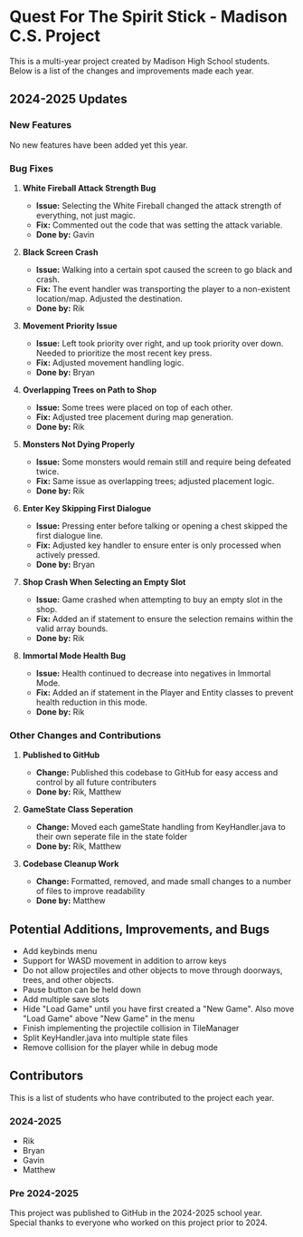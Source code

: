 # Quest For The Spirit Stick - Madison C.S. Project
This is a multi-year project created by Madison High School students.  
Below is a list of the changes and improvements made each year.


## 2024-2025 Updates
### New Features
No new features have been added yet this year.


### Bug Fixes
1. **White Fireball Attack Strength Bug**
	- **Issue:** Selecting the White Fireball changed the attack strength of everything, not just magic.
	- **Fix:** Commented out the code that was setting the attack variable.
	- **Done by:** Gavin

2. **Black Screen Crash**
	- **Issue:** Walking into a certain spot caused the screen to go black and crash.
	- **Fix:** The event handler was transporting the player to a non-existent location/map. Adjusted the destination.
	- **Done by:** Rik

3. **Movement Priority Issue**
	- **Issue:** Left took priority over right, and up took priority over down. Needed to prioritize the most recent key press.
	- **Fix:** Adjusted movement handling logic.
	- **Done by:** Bryan

4. **Overlapping Trees on Path to Shop**
	- **Issue:** Some trees were placed on top of each other.
	- **Fix:** Adjusted tree placement during map generation.
	- **Done by:** Rik

5. **Monsters Not Dying Properly**
	- **Issue:** Some monsters would remain still and require being defeated twice.
	- **Fix:** Same issue as overlapping trees; adjusted placement logic.
	- **Done by:** Rik

6. **Enter Key Skipping First Dialogue**
	- **Issue:** Pressing enter before talking or opening a chest skipped the first dialogue line.
	- **Fix:** Adjusted key handler to ensure enter is only processed when actively pressed.
	- **Done by:** Bryan

7. **Shop Crash When Selecting an Empty Slot**
	- **Issue:** Game crashed when attempting to buy an empty slot in the shop.
	- **Fix:** Added an if statement to ensure the selection remains within the valid array bounds.
	- **Done by:** Rik

8. **Immortal Mode Health Bug**
	- **Issue:** Health continued to decrease into negatives in Immortal Mode.
	- **Fix:** Added an if statement in the Player and Entity classes to prevent health reduction in this mode.
	- **Done by:** Rik


### Other Changes and Contributions
1. **Published to GitHub**
	- **Change:** Published this codebase to GitHub for easy access and control by all future contributers
	- **Done by:** Rik, Matthew

2. **GameState Class Seperation**
	- **Change:** Moved each gameState handling from KeyHandler.java to their own seperate file in the state folder
	- **Done by:** Rik, Matthew

3. **Codebase Cleanup Work**
	- **Change:** Formatted, removed, and made small changes to a number of files to improve readability
	- **Done by:** Matthew


## Potential Additions, Improvements, and Bugs
- Add keybinds menu
- Support for WASD movement in addition to arrow keys
- Do not allow projectiles and other objects to move through doorways, trees, and other objects.
- Pause button can be held down
- Add multiple save slots
- Hide "Load Game" until you have first created a "New Game". Also move "Load Game" above "New Game" in the menu
- Finish implementing the projectile collision in TileManager
- Split KeyHandler.java into multiple state files
- Remove collision for the player while in debug mode

## Contributors
This is a list of students who have contributed to the project each year.

### 2024-2025
- Rik
- Bryan
- Gavin
- Matthew

### Pre 2024-2025
This project was published to GitHub in the 2024-2025 school year.  
Special thanks to everyone who worked on this project prior to 2024.